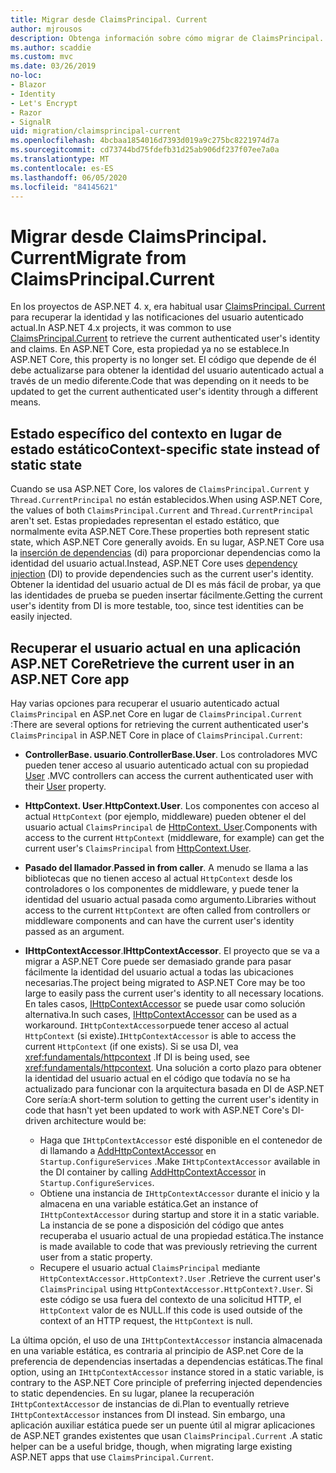 ```yaml
---
title: Migrar desde ClaimsPrincipal. Current
author: mjrousos
description: Obtenga información sobre cómo migrar de ClaimsPrincipal. Current para recuperar la identidad del usuario autenticado actual y las notificaciones en ASP.NET Core.
ms.author: scaddie
ms.custom: mvc
ms.date: 03/26/2019
no-loc:
- Blazor
- Identity
- Let's Encrypt
- Razor
- SignalR
uid: migration/claimsprincipal-current
ms.openlocfilehash: 4bcbaa1854016d7393d019a9c275bc8221974d7a
ms.sourcegitcommit: cd73744bd75fdefb31d25ab906df237f07ee7a0a
ms.translationtype: MT
ms.contentlocale: es-ES
ms.lasthandoff: 06/05/2020
ms.locfileid: "84145621"
---
```

# <a name="migrate-from-claimsprincipalcurrent"></a><span data-ttu-id="87845-103">Migrar desde ClaimsPrincipal. Current</span><span class="sxs-lookup"><span data-stu-id="87845-103">Migrate from ClaimsPrincipal.Current</span></span>

<span data-ttu-id="87845-104">En los proyectos de ASP.NET 4. x, era habitual usar [ClaimsPrincipal. Current](/dotnet/api/system.security.claims.claimsprincipal.current) para recuperar la identidad y las notificaciones del usuario autenticado actual.</span><span class="sxs-lookup"><span data-stu-id="87845-104">In ASP.NET 4.x projects, it was common to use [ClaimsPrincipal.Current](/dotnet/api/system.security.claims.claimsprincipal.current) to retrieve the current authenticated user's identity and claims.</span></span> <span data-ttu-id="87845-105">En ASP.NET Core, esta propiedad ya no se establece.</span><span class="sxs-lookup"><span data-stu-id="87845-105">In ASP.NET Core, this property is no longer set.</span></span> <span data-ttu-id="87845-106">El código que depende de él debe actualizarse para obtener la identidad del usuario autenticado actual a través de un medio diferente.</span><span class="sxs-lookup"><span data-stu-id="87845-106">Code that was depending on it needs to be updated to get the current authenticated user's identity through a different means.</span></span>

## <a name="context-specific-state-instead-of-static-state"></a><span data-ttu-id="87845-107">Estado específico del contexto en lugar de estado estático</span><span class="sxs-lookup"><span data-stu-id="87845-107">Context-specific state instead of static state</span></span>

<span data-ttu-id="87845-108">Cuando se usa ASP.NET Core, los valores de `ClaimsPrincipal.Current` y `Thread.CurrentPrincipal` no están establecidos.</span><span class="sxs-lookup"><span data-stu-id="87845-108">When using ASP.NET Core, the values of both `ClaimsPrincipal.Current` and `Thread.CurrentPrincipal` aren't set.</span></span> <span data-ttu-id="87845-109">Estas propiedades representan el estado estático, que normalmente evita ASP.NET Core.</span><span class="sxs-lookup"><span data-stu-id="87845-109">These properties both represent static state, which ASP.NET Core generally avoids.</span></span> <span data-ttu-id="87845-110">En su lugar, ASP.NET Core usa la [inserción de dependencias](xref:fundamentals/dependency-injection) (di) para proporcionar dependencias como la identidad del usuario actual.</span><span class="sxs-lookup"><span data-stu-id="87845-110">Instead, ASP.NET Core uses [dependency injection](xref:fundamentals/dependency-injection) (DI) to provide dependencies such as the current user's identity.</span></span> <span data-ttu-id="87845-111">Obtener la identidad del usuario actual de DI es más fácil de probar, ya que las identidades de prueba se pueden insertar fácilmente.</span><span class="sxs-lookup"><span data-stu-id="87845-111">Getting the current user's identity from DI is more testable, too, since test identities can be easily injected.</span></span>

## <a name="retrieve-the-current-user-in-an-aspnet-core-app"></a><span data-ttu-id="87845-112">Recuperar el usuario actual en una aplicación ASP.NET Core</span><span class="sxs-lookup"><span data-stu-id="87845-112">Retrieve the current user in an ASP.NET Core app</span></span>

<span data-ttu-id="87845-113">Hay varias opciones para recuperar el usuario autenticado actual `ClaimsPrincipal` en ASP.net Core en lugar de `ClaimsPrincipal.Current` :</span><span class="sxs-lookup"><span data-stu-id="87845-113">There are several options for retrieving the current authenticated user's `ClaimsPrincipal` in ASP.NET Core in place of `ClaimsPrincipal.Current`:</span></span>

* <span data-ttu-id="87845-114">**ControllerBase. usuario**.</span><span class="sxs-lookup"><span data-stu-id="87845-114">**ControllerBase.User**.</span></span> <span data-ttu-id="87845-115">Los controladores MVC pueden tener acceso al usuario autenticado actual con su propiedad [User](/dotnet/api/microsoft.aspnetcore.mvc.controllerbase.user) .</span><span class="sxs-lookup"><span data-stu-id="87845-115">MVC controllers can access the current authenticated user with their [User](/dotnet/api/microsoft.aspnetcore.mvc.controllerbase.user) property.</span></span>
* <span data-ttu-id="87845-116">**HttpContext. User**.</span><span class="sxs-lookup"><span data-stu-id="87845-116">**HttpContext.User**.</span></span> <span data-ttu-id="87845-117">Los componentes con acceso al actual `HttpContext` (por ejemplo, middleware) pueden obtener el del usuario actual `ClaimsPrincipal` de [HttpContext. User](/dotnet/api/microsoft.aspnetcore.http.httpcontext.user).</span><span class="sxs-lookup"><span data-stu-id="87845-117">Components with access to the current `HttpContext` (middleware, for example) can get the current user's `ClaimsPrincipal` from [HttpContext.User](/dotnet/api/microsoft.aspnetcore.http.httpcontext.user).</span></span>
* <span data-ttu-id="87845-118">**Pasado del llamador**.</span><span class="sxs-lookup"><span data-stu-id="87845-118">**Passed in from caller**.</span></span> <span data-ttu-id="87845-119">A menudo se llama a las bibliotecas que no tienen acceso al actual `HttpContext` desde los controladores o los componentes de middleware, y puede tener la identidad del usuario actual pasada como argumento.</span><span class="sxs-lookup"><span data-stu-id="87845-119">Libraries without access to the current `HttpContext` are often called from controllers or middleware components and can have the current user's identity passed as an argument.</span></span>
* <span data-ttu-id="87845-120">**IHttpContextAccessor**.</span><span class="sxs-lookup"><span data-stu-id="87845-120">**IHttpContextAccessor**.</span></span> <span data-ttu-id="87845-121">El proyecto que se va a migrar a ASP.NET Core puede ser demasiado grande para pasar fácilmente la identidad del usuario actual a todas las ubicaciones necesarias.</span><span class="sxs-lookup"><span data-stu-id="87845-121">The project being migrated to ASP.NET Core may be too large to easily pass the current user's identity to all necessary locations.</span></span> <span data-ttu-id="87845-122">En tales casos, [IHttpContextAccessor](/dotnet/api/microsoft.aspnetcore.http.ihttpcontextaccessor) se puede usar como solución alternativa.</span><span class="sxs-lookup"><span data-stu-id="87845-122">In such cases, [IHttpContextAccessor](/dotnet/api/microsoft.aspnetcore.http.ihttpcontextaccessor) can be used as a workaround.</span></span> <span data-ttu-id="87845-123">`IHttpContextAccessor`puede tener acceso al actual `HttpContext` (si existe).</span><span class="sxs-lookup"><span data-stu-id="87845-123">`IHttpContextAccessor` is able to access the current `HttpContext` (if one exists).</span></span> <span data-ttu-id="87845-124">Si se usa DI, vea <xref:fundamentals/httpcontext> .</span><span class="sxs-lookup"><span data-stu-id="87845-124">If DI is being used, see <xref:fundamentals/httpcontext>.</span></span> <span data-ttu-id="87845-125">Una solución a corto plazo para obtener la identidad del usuario actual en el código que todavía no se ha actualizado para funcionar con la arquitectura basada en DI de ASP.NET Core sería:</span><span class="sxs-lookup"><span data-stu-id="87845-125">A short-term solution to getting the current user's identity in code that hasn't yet been updated to work with ASP.NET Core's DI-driven architecture would be:</span></span>

  * <span data-ttu-id="87845-126">Haga que `IHttpContextAccessor` esté disponible en el contenedor de di llamando a [AddHttpContextAccessor](https://github.com/aspnet/Hosting/issues/793) en `Startup.ConfigureServices` .</span><span class="sxs-lookup"><span data-stu-id="87845-126">Make `IHttpContextAccessor` available in the DI container by calling [AddHttpContextAccessor](https://github.com/aspnet/Hosting/issues/793) in `Startup.ConfigureServices`.</span></span>
  * <span data-ttu-id="87845-127">Obtiene una instancia de `IHttpContextAccessor` durante el inicio y la almacena en una variable estática.</span><span class="sxs-lookup"><span data-stu-id="87845-127">Get an instance of `IHttpContextAccessor` during startup and store it in a static variable.</span></span> <span data-ttu-id="87845-128">La instancia de se pone a disposición del código que antes recuperaba el usuario actual de una propiedad estática.</span><span class="sxs-lookup"><span data-stu-id="87845-128">The instance is made available to code that was previously retrieving the current user from a static property.</span></span>
  * <span data-ttu-id="87845-129">Recupere el usuario actual `ClaimsPrincipal` mediante `HttpContextAccessor.HttpContext?.User` .</span><span class="sxs-lookup"><span data-stu-id="87845-129">Retrieve the current user's `ClaimsPrincipal` using `HttpContextAccessor.HttpContext?.User`.</span></span> <span data-ttu-id="87845-130">Si este código se usa fuera del contexto de una solicitud HTTP, el `HttpContext` valor de es NULL.</span><span class="sxs-lookup"><span data-stu-id="87845-130">If this code is used outside of the context of an HTTP request, the `HttpContext` is null.</span></span>

<span data-ttu-id="87845-131">La última opción, el uso de una `IHttpContextAccessor` instancia almacenada en una variable estática, es contraria al principio de ASP.net Core de la preferencia de dependencias insertadas a dependencias estáticas.</span><span class="sxs-lookup"><span data-stu-id="87845-131">The final option, using an `IHttpContextAccessor` instance stored in a static variable, is contrary to the ASP.NET Core principle of preferring injected dependencies to static dependencies.</span></span> <span data-ttu-id="87845-132">En su lugar, planee la recuperación `IHttpContextAccessor` de instancias de di.</span><span class="sxs-lookup"><span data-stu-id="87845-132">Plan to eventually retrieve `IHttpContextAccessor` instances from DI instead.</span></span> <span data-ttu-id="87845-133">Sin embargo, una aplicación auxiliar estática puede ser un puente útil al migrar aplicaciones de ASP.NET grandes existentes que usan `ClaimsPrincipal.Current` .</span><span class="sxs-lookup"><span data-stu-id="87845-133">A static helper can be a useful bridge, though, when migrating large existing ASP.NET apps that use `ClaimsPrincipal.Current`.</span></span>
